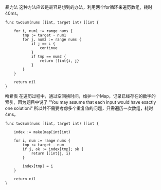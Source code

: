 
暴力法
这种方法应该是最容易想到的办法，利用两个for循环来遍历数组，耗时40ms。
```golang
func twoSum(nums []int, target int) []int {
    
    for i, num1 := range nums {
        tmp := target - num1
        for j, num2 := range nums {
            if j == i {
                continue
            }
            if tmp == num2 {
                return []int{i, j}
            }
        }
    }

    return nil
}
```
哈希表
在遍历过程中，通过空间换时间，维护一个Map，记录已经存在的数字的索引，因为题目中说了 
"You may assume that each input would have exactly one solutioni"
所以并不需要考虑多个重复值的问题，只需遍历一次数组，耗时4ms。
```golang
func twoSum(nums []int, target int) []int {
    
    index := make(map[int]int)

    for i, num := range nums {
        tmp := target - num
        if j, ok := index[tmp]; ok {
            return []int{j, i}
        }

        index[tmp] = i
    }

    return nil
}
```

